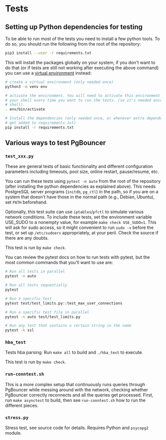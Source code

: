 Tests
=====

## Setting up Python dependencies for testing

To be able to run most of the tests you need to install a few python tools.  To
do so, you should run the following from the root of the repository:

```sh
pip3 install --user -r requirements.txt
```

This will install the packages globally on your system, if you don't want to do
that (or if tests are still not working after executing the above command) you can use a
[virtual environment][1] instead:
```sh
# create a virtual environment (only needed once)
python3 -m venv env

# activate the environment. You will need to activate this environment in
# your shell every time you want to run the tests. (so it's needed once per
# shell).
. env/bin/activate

# Install the dependencies (only needed once, or whenever extra dependencies
# get added to requirements.txt)
pip install -r requirements.txt
```

[1]: https://packaging.python.org/en/latest/guides/installing-using-pip-and-virtual-environments/#creating-a-virtual-environment


## Various ways to test PgBouncer

### `test_xxx.py`

These are general tests of basic functionality and different configuration
parameters including timeouts, pool size, online restart, pause/resume, etc.

You can run these tests using `pytest -n auto` from the root of the repository
(after installing the python dependencies as explained above). This needs
PostgreSQL server programs (`initdb`, `pg_ctl`) in the path, so if you are on a
system that doesn't have those in the normal path (e.g., Debian, Ubuntu), set
`PATH` beforehand.

Optionally, this test suite can use `iptables`/`pfctl` to simulate various
network conditions.  To include these tests, set the environment variable
USE_SUDO to a nonempty value, for example `make check USE_SUDO=1`.  This will
ask for sudo access, so it might convenient to run `sudo -v` before the test, or
set up `/etc/sudoers` appropriately, at your peril.  Check the source if there
are any doubts.

This test is run by `make check`.

You can review the pytest docs on how to run tests with pytest, but the most
common commands that you'll want to use are:

```sh
# Run all tests in parallel
pytest -n auto

# Run all tests sequentially
pytest

# Run a specific test
pytest test/test_limits.py::test_max_user_connections

# Run a specific test file in parallel
pytest -n auto test/test_limits.py

# Run any test that contains a certain string in the name
pytest -k ssl
```


### `hba_test`

Tests hba parsing.  Run `make all` to build and `./hba_test` to execute.

This test is run by `make check`.


### `run-conntest.sh`

This is a more complex setup that continuously runs queries through PgBouncer
while messing around with the network, checking whether PgBouncer correctly
reconnects and all the queries get processed.  First, run `make asynctest`
to build, then see `run-conntest.sh` how to run the different pieces.

### `stress.py`

Stress test, see source code for details.  Requires Python and `psycopg2` module.
